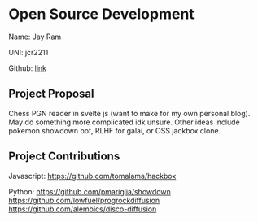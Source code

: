 # Open Source Development

Name: Jay Ram

UNI: jcr2211

Github: [link](https://github.com/Soycid)

## Project Proposal

Chess PGN reader in svelte js (want to make for my own personal blog). May do something more complicated idk unsure. Other ideas include pokemon showdown bot, RLHF for galai, or OSS jackbox clone.

## Project Contributions

Javascript:
<https://github.com/tomalama/hackbox>

Python:
<https://github.com/pmariglia/showdown>
<https://github.com/lowfuel/progrockdiffusion>
<https://github.com/alembics/disco-diffusion>
